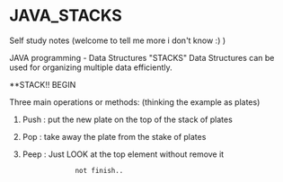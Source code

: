 # JAVA_STACKS
Self study notes (welcome to tell me more i don't know :) )

JAVA programming - Data Structures "STACKS"
Data Structures can be used for organizing multiple data efficiently.

**STACK!! BEGIN

Three main operations or methods: (thinking the example as plates)
1. Push : put the new plate on the top of the stack of plates
2. Pop  : take away the plate from the stake of plates
3. Peep : Just LOOK at the top element without remove it

                    not finish..                                                                                                                                                                                                                                                                                                                                                                                                                                                                                                                                                                                                                                                                                                                                                                                                                                                                                                                                                                                                                                                                                                                                                                                                                                                                                                                                                                                                                                                                                                                                                                                                                                                                                                                                                                                                              
